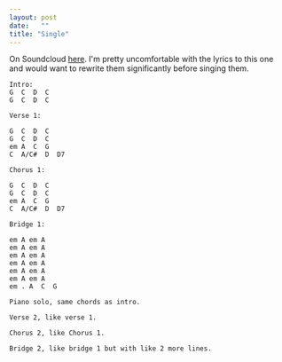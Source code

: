 ```yaml
---
layout: post
date:   ""
title: "Single"
---
```


On Soundcloud [here](https://soundcloud.com/buckmbs/single/s-XShWZ). I'm pretty uncomfortable with the lyrics to this one and would want to rewrite them significantly before singing them.

```
Intro:
G  C  D  C
G  C  D  C

Verse 1:

G  C  D  C
G  C  D  C
em A  C  G
C  A/C#  D  D7

Chorus 1:

G  C  D  C
G  C  D  C
em A  C  G
C  A/C#  D  D7

Bridge 1:

em A em A
em A em A
em A em A
em A em A
em A em A
em A em A
em . A  C  G

Piano solo, same chords as intro.

Verse 2, like verse 1.

Chorus 2, like Chorus 1.

Bridge 2, like bridge 1 but with like 2 more lines.
```
